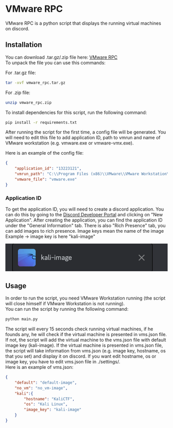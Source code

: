 # VMware RPC

VMware RPC is a python script that displays the running virtual machines on discord.

## Installation

You can download .tar.gz/.zip file here: [VMware RPC](https://github.com/Kaktus1549/vmware_rpc/releases/latest)
<br>To unpack the file you can use this commands:

For .tar.gz file:

```bash
tar -xvf vmware_rpc.tar.gz
```

For .zip file:

```bash
unzip vmware_rpc.zip
```


To install dependencies for this script, run the following command:

```bash
pip install -r requirements.txt
```

After running the script for the first time, a config file will be generated. You will need to edit this file to add application ID, path to vmrun and name of VMware workstation (e.g. vmware.exe or vmware-vmx.exe).

Here is an example of the config file:

```json
{
    "application_id": "13223121",
    "vmrun_path": "C:\\Program Files (x86)\\VMware\\VMware Workstation\\vmrun.exe",
    "vmware_file": "vmware.exe"
}
```

### Application ID

To get the application ID, you will need to create a discord application. You can do this by going to the [Discord Developer Portal](https://discord.com/developers/applications) and clicking on "New Application". After creating the application, you can find the application ID under the "General Information" tab.
There is also "Rich Presence" tab, you can add images to rich presence. Image keys mean the name of the image
<br>Example -> image key is here "kali-image"

![example](./images/image_key.png)

## Usage

In order to run the script, you need VMware Workstation running (the script will close himself if VMware Workstation is not running).  <br>
You can run the script by running the following command:

```bash
python main.py
```

The script will every 15 seconds check running virtual machines, if he founds any, he will check if the virtual machine is presented in vms.json file. If not, the script will add the virtual machine to the vms.json file with default image key (kali-image). If the virtual machine is presented in vms.json file, the script will take information from vms.json (e.g. image key, hostname, os that you set) and display it on discord.
If you want edit hostname, os or image key, you have to edit vms.json file in ./settings/. <br>
Here is an example of vms.json:

```json
{
    "default": "default-image",
    "no_vm": "no_vm-image",
    "kali":{
        "hostname": "KaliCTF",
        "os": "Kali Linux",
        "image_key": "kali-image"
    }
}
```